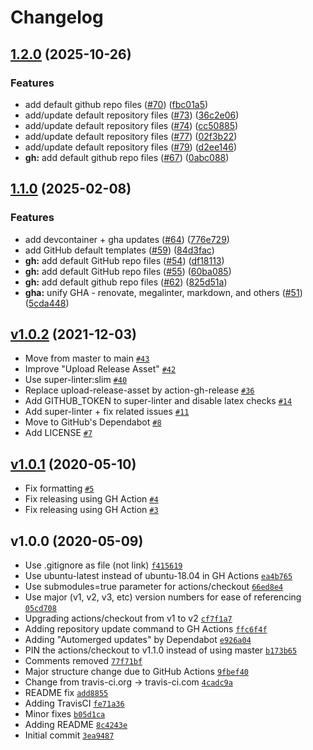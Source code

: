 # Changelog

## [1.2.0](https://github.com/ruzickap/cheatsheet-atom/compare/v1.1.0...v1.2.0) (2025-10-26)


### Features

* add default github repo files ([#70](https://github.com/ruzickap/cheatsheet-atom/issues/70)) ([fbc01a5](https://github.com/ruzickap/cheatsheet-atom/commit/fbc01a56a62b9cd1ba4d721cebc80d262b5498e1))
* add/update default repository files ([#73](https://github.com/ruzickap/cheatsheet-atom/issues/73)) ([36c2e06](https://github.com/ruzickap/cheatsheet-atom/commit/36c2e06b21b7a898622bfab33293c4f35b8b7d73))
* add/update default repository files ([#74](https://github.com/ruzickap/cheatsheet-atom/issues/74)) ([cc50885](https://github.com/ruzickap/cheatsheet-atom/commit/cc50885fad9c860c7524438cdb6e36f2520b804c))
* add/update default repository files ([#77](https://github.com/ruzickap/cheatsheet-atom/issues/77)) ([02f3b22](https://github.com/ruzickap/cheatsheet-atom/commit/02f3b22eb2ea1bed2566d21670bcff2ead7112e1))
* add/update default repository files ([#79](https://github.com/ruzickap/cheatsheet-atom/issues/79)) ([d2ee146](https://github.com/ruzickap/cheatsheet-atom/commit/d2ee1467884d00e24d9d83799633a1bb6b181abe))
* **gh:** add default github repo files ([#67](https://github.com/ruzickap/cheatsheet-atom/issues/67)) ([0abc088](https://github.com/ruzickap/cheatsheet-atom/commit/0abc0887e84cacadd26a4222555948f3f51f47d1))

## [1.1.0](https://github.com/ruzickap/cheatsheet-atom/compare/v1.0.2...v1.1.0) (2025-02-08)


### Features

* add devcontainer + gha updates ([#64](https://github.com/ruzickap/cheatsheet-atom/issues/64)) ([776e729](https://github.com/ruzickap/cheatsheet-atom/commit/776e729cc502a7d8c87e416af394911ef1117294))
* add GitHub default templates ([#59](https://github.com/ruzickap/cheatsheet-atom/issues/59)) ([84d3fac](https://github.com/ruzickap/cheatsheet-atom/commit/84d3facee850e43ff400bfa6ffc555df24f2907d))
* **gh:** add default GitHub repo files ([#54](https://github.com/ruzickap/cheatsheet-atom/issues/54)) ([df18113](https://github.com/ruzickap/cheatsheet-atom/commit/df181138cd1880705aa33a148153e84b9e370bf3))
* **gh:** add default GitHub repo files ([#55](https://github.com/ruzickap/cheatsheet-atom/issues/55)) ([60ba085](https://github.com/ruzickap/cheatsheet-atom/commit/60ba085f0697fb6237d1321a18ad1141468cfd1c))
* **gh:** add default github repo files ([#62](https://github.com/ruzickap/cheatsheet-atom/issues/62)) ([825d51a](https://github.com/ruzickap/cheatsheet-atom/commit/825d51ad5b3af8cd86723e3f4bf41a769d80675e))
* **gha:** unify GHA - renovate, megalinter, markdown, and others ([#51](https://github.com/ruzickap/cheatsheet-atom/issues/51)) ([5cda448](https://github.com/ruzickap/cheatsheet-atom/commit/5cda448b536f182563404b7b826de4539a21138a))

## [v1.0.2](https://github.com/ruzickap/cheatsheet-atom/compare/v1.0.1...v1.0.2) (2021-12-03)

- Move from master to main [`#43`](https://github.com/ruzickap/cheatsheet-atom/pull/43)
- Improve "Upload Release Asset" [`#42`](https://github.com/ruzickap/cheatsheet-atom/pull/42)
- Use super-linter:slim [`#40`](https://github.com/ruzickap/cheatsheet-atom/pull/40)
- Replace upload-release-asset by action-gh-release [`#36`](https://github.com/ruzickap/cheatsheet-atom/pull/36)
- Add GITHUB_TOKEN to super-linter and disable latex checks [`#14`](https://github.com/ruzickap/cheatsheet-atom/pull/14)
- Add super-linter + fix related issues [`#11`](https://github.com/ruzickap/cheatsheet-atom/pull/11)
- Move to GitHub's Dependabot [`#8`](https://github.com/ruzickap/cheatsheet-atom/pull/8)
- Add LICENSE [`#7`](https://github.com/ruzickap/cheatsheet-atom/pull/7)

## [v1.0.1](https://github.com/ruzickap/cheatsheet-atom/compare/v1.0.0...v1.0.1) (2020-05-10)

- Fix formatting [`#5`](https://github.com/ruzickap/cheatsheet-atom/pull/5)
- Fix releasing using GH Action [`#4`](https://github.com/ruzickap/cheatsheet-atom/pull/4)
- Fix releasing using GH Action [`#3`](https://github.com/ruzickap/cheatsheet-atom/pull/3)

## v1.0.0 (2020-05-09)

- Use .gitignore as file (not link) [`f415619`](https://github.com/ruzickap/cheatsheet-atom/commit/f4156192f912de9ddafd9838918bf34280f0dcd7)
- Use ubuntu-latest instead of ubuntu-18.04 in GH Actions [`ea4b765`](https://github.com/ruzickap/cheatsheet-atom/commit/ea4b765c6e2691cf755efba9916468680b6250e5)
- Use submodules=true parameter for actions/checkout [`66ed8e4`](https://github.com/ruzickap/cheatsheet-atom/commit/66ed8e41f59d886e48ac9f5501515bb925691e2b)
- Use major (v1, v2, v3, etc) version numbers for ease of referencing [`05cd708`](https://github.com/ruzickap/cheatsheet-atom/commit/05cd708bfe3c5a33724c9076a97134b257f364fd)
- Upgrading actions/checkout from v1 to v2 [`cf7f1a7`](https://github.com/ruzickap/cheatsheet-atom/commit/cf7f1a71ad9c7d91a9b2939f7044681cff4b575c)
- Adding repository update command to GH Actions [`ffc6f4f`](https://github.com/ruzickap/cheatsheet-atom/commit/ffc6f4fcbce1cf51ef6f6a3160328ac74bdbacec)
- Adding "Automerged updates" by Dependabot [`e926a04`](https://github.com/ruzickap/cheatsheet-atom/commit/e926a049282f39dd0d1ef48c9648cc88038437fa)
- PIN the actions/checkout to v1.1.0 instead of using master [`b173b65`](https://github.com/ruzickap/cheatsheet-atom/commit/b173b6575442aec75e7cf55fc59876f04e06bb88)
- Comments removed [`77f71bf`](https://github.com/ruzickap/cheatsheet-atom/commit/77f71bfd35998d9ec06e13c941caffa417f45468)
- Major structure change due to GitHub Actions [`9fbef40`](https://github.com/ruzickap/cheatsheet-atom/commit/9fbef40897578c120aee26903b5dad60435da1a0)
- Change from travis-ci.org -&gt; travis-ci.com [`4cadc9a`](https://github.com/ruzickap/cheatsheet-atom/commit/4cadc9a6a9e15fb2dfa42d1b4dd0e8a58b42de54)
- README fix [`add8855`](https://github.com/ruzickap/cheatsheet-atom/commit/add8855d3efe3797eaddf37f56c17054f91d4acd)
- Adding TravisCI [`fe71a36`](https://github.com/ruzickap/cheatsheet-atom/commit/fe71a3637f5e71db54c0723e19f4a810dfcde7b4)
- Minor fixes [`b05d1ca`](https://github.com/ruzickap/cheatsheet-atom/commit/b05d1ca2397023cecb1d61c3a9602439be6a41e8)
- Adding README [`8c4243e`](https://github.com/ruzickap/cheatsheet-atom/commit/8c4243e4b4ffb648ea246f897ee718a251a36e1f)
- Initial commit [`3ea9487`](https://github.com/ruzickap/cheatsheet-atom/commit/3ea94875ffbe14b4ea5cb2e29abfada40de69c7c)
